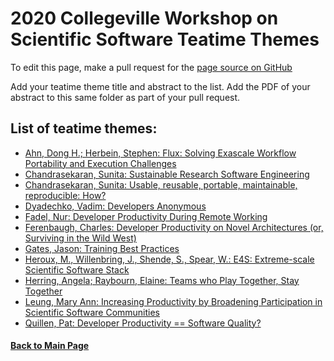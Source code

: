 # 2020 Collegeville Workshop on Scientific Software Teatime Themes

To edit this page, make a pull request for the [page source on GitHub](https://github.com/Collegeville/CW20/blob/master/WorkshopResources/TeatimeThemes/TeatimeThemeList.md)

Add your teatime theme title and abstract to the list. Add the PDF of your abstract to this same folder as part of your pull request.

## List of teatime themes:
- [Ahn, Dong H.; Herbein, Stephen: Flux: Solving Exascale Workflow Portability and Execution Challenges](ahn-herbein-flux-workflow-portability.md)
- [Chandrasekaran, Sunita: Sustainable Research Software Engineering](chandrasekaran-rse.md)
- [Chandrasekaran, Sunita: Usable, reusable, portable, maintainable, reproducible: How?](chandrasekaran-usable-et-al.md)
- [Dyadechko, Vadim: Developers Anonymous](dyadechko-developers-anonymous.pdf)
- [Fadel, Nur: Developer Productivity During Remote Working](fadel-remote-working.md)
- [Ferenbaugh, Charles: Developer Productivity on Novel Architectures (or, Surviving in the Wild West)](ferenbaugh-novel-architectures.md)
- [Gates, Jason: Training Best Practices](gates-training-best-practices.md)
- [Heroux, M., Willenbring, J., Shende, S., Spear, W.: E4S: Extreme-scale Scientific Software Stack](shende-e4s.md)
- [Herring, Angela; Raybourn, Elaine: Teams who Play Together, Stay Together](raybourn-teams-play.pdf)
- [Leung, Mary Ann: Increasing Productivity by Broadening Participation in Scientific Software Communities](leung-broadening-participation.md)
- [Quillen, Pat: Developer Productivity == Software Quality?](quillen-productivity-eq-quality.pdf)

#### [Back to Main Page](../../index.md)

